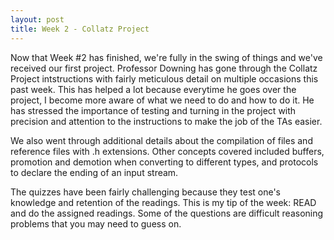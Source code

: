 ```yaml
---
layout: post
title: Week 2 - Collatz Project
---
```


Now that Week #2 has finished, we're fully in the swing of things and we've received our first project. Professor Downing has gone through the Collatz Project intstructions with fairly meticulous detail on multiple occasions this past week. This has helped a lot because everytime he goes over the project, I become more aware of what we need to do and how to do it. He has stressed the importance of testing and turning in the project with precision and attention to the instructions to make the job of the TAs easier.

We also went through additional details about the compilation of files and reference files with .h extensions. Other concepts covered included buffers, promotion and demotion when converting to different types, and protocols to declare the ending of an input stream.

The quizzes have been fairly challenging because they test one's knowledge and retention of the readings. This is my tip of the week: READ and do the assigned readings. Some of the questions are difficult reasoning problems that you may need to guess on. 
